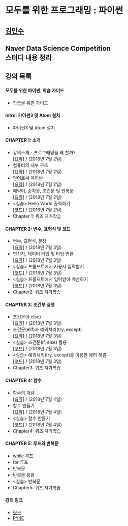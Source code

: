 모두를 위한 프로그래밍 : 파이썬
===============================
[김민수](https://github.com/alstn2468)
-------------------------------


## Naver Data Science Competition<br/>스터디 내용 정리<br/>


## 강의 목록

#### 모두를 위한 파이썬, 학습 가이드
- 학습을 위한 가이드


#### Intro: 파이썬3 및 Atom 설치
- 파이썬3 및 Atom 설치


#### CHAPTER 1: 소개
- 강의소개 - 프로그래밍을 왜 할까?<br/>
[[요약]](https://github.com/alstn2468/Programming_For_Everyone_Python/blob/master/Chapter.1/1.md)
 / (2018년 7월 2일)
- 컴퓨터의 내부 구조<br/>
[[요약]](https://github.com/alstn2468/Programming_For_Everyone_Python/blob/master/Chapter.1/2.md)
 / (2018년 7월 2일)
- 언어로써 파이썬<br/>
[[요약]](https://github.com/alstn2468/Programming_For_Everyone_Python/blob/master/Chapter.1/3.md)
 / (2018년 7월 2일)
- 예약어, 순차문, 조건문 및 반복문<br/>
[[요약]](https://github.com/alstn2468/Programming_For_Everyone_Python/blob/master/Chapter.1/4.md)
 / (2018년 7월 2일)
- <실습> Hello World 출력하기<br/>
[[코드]](https://github.com/alstn2468/Programming_For_Everyone_Python/blob/master/Chapter.1/Practice_1.py)
 / (2018년 7월 2일)
- Chapter 1: 퀴즈 자가학습


#### CHAPTER 2: 변수, 표현식 및 코드
- 변수, 표현식, 문장<br/>
[[요약]](https://github.com/alstn2468/Programming_For_Everyone_Python/blob/master/Chapter.2/1.md)
 / (2018년 7월 3일)
- 연산자, 데이터 타입 및 타입 변환<br/>
[[요약]](https://github.com/alstn2468/Programming_For_Everyone_Python/blob/master/Chapter.2/2.md)
 / (2018년 7월 3일)
- <실습> 프롬프트에서 사용자 입력받기<br/>
[[코드]](https://github.com/alstn2468/Programming_For_Everyone_Python/blob/master/Chapter.2/Practice_1.py)
 / (2018년 7월 3일)
- <실습> 프롬프트에서 입력받아 계산하기<br/>
[[코드]](https://github.com/alstn2468/Programming_For_Everyone_Python/blob/master/Chapter.2/Practice_2.py)
 / (2018년 7월 3일)
- Chapter2: 퀴즈 자가학습


#### CHAPTER 3: 조건부 실행
- 조건문(if else)<br/>
[[요약]](https://github.com/alstn2468/Programming_For_Everyone_Python/blob/master/Chapter.3/1.md)
 / (2018년 7월 3일)
- 조건문(elif)과 예외처리(try, except)<br/>
[[요약]](https://github.com/alstn2468/Programming_For_Everyone_Python/blob/master/Chapter.3/2.md)
 / (2018년 7월 3일)
- <실습> 조건문(if, else) 활용<br/>
[[코드]](https://github.com/alstn2468/Programming_For_Everyone_Python/blob/master/Chapter.3/Practice_1.py)
 / (2018년 7월 3일)
- <실습> 예외처리(try, except)를 이용한 에러 해결<br/>
[[코드]](https://github.com/alstn2468/Programming_For_Everyone_Python/blob/master/Chapter.3/Practice_2.py)
 / (2018년 7월 3일)
- Chapter3: 퀴즈 자가학습


#### CHAPTER 4: 함수
- 함수의 개념<br/>
[[요약]](https://github.com/alstn2468/Programming_For_Everyone_Python/blob/master/Chapter.4/1.md)
 / (2018년 7월 4일)
- 함수 만들기<br/>
[[요약]](https://github.com/alstn2468/Programming_For_Everyone_Python/blob/master/Chapter.4/2.md)
 / (2018년 7월 4일)
- <실습> 함수 만들기<br/>
[[코드]](https://github.com/alstn2468/Programming_For_Everyone_Python/blob/master/Chapter.4/Practice_1.py)
 / (2018년 7월 4일)
- Chapter4: 퀴즈 자가학습


#### CHAPTER 5: 루프와 반복문
- while 루프
- for 루프
- 반복문
- 반복문 응용
- <실습> 반복문
- Chapter5: 퀴즈 자가학습


#### 강의 링크
- [링크](https://www.edwith.org/pythonforeverybody/joinLectures/12597)
- [PY4E](https://www.py4e.com/)
